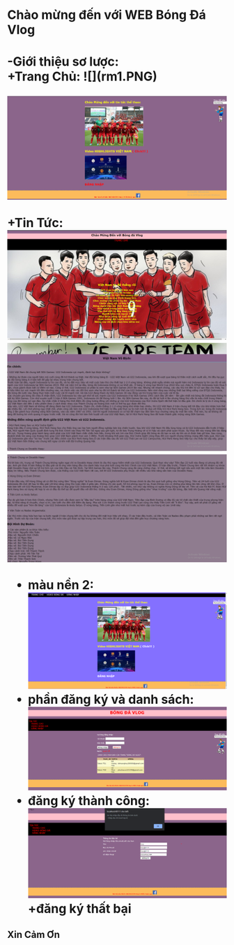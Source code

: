 <h1> Chào mừng đến với WEB Bóng Đá Vlog<h1/>
-Giới thiệu sơ lược:<br>
+Trang Chủ:
![](rm1.PNG)<br>
  
![](rm2.PNG)

+Tin Tức:
![](rm3.PNG)<br>
![](rm4.PNG)<br>
![](rm5.PNG)<br>

+ màu nền 2:
![](rm6.PNG)<br>
+ phần đăng ký và danh sách:
![](rm7.PNG)<br>
+ đăng ký thành công:
![](rm9.PNG)<br>
+đăng ký thất bại
<h2>Xin Cảm Ơn<h2/>
